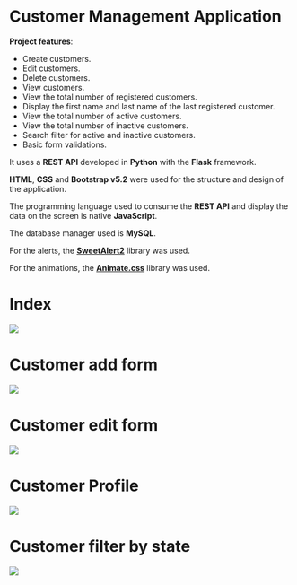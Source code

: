 # Customer Management Application

**Project features**:

- Create customers.
- Edit customers.
- Delete customers.
- View customers.
- View the total number of registered customers.
- Display the first name and last name of the last registered customer.
- View the total number of active customers.
- View the total number of inactive customers.
- Search filter for active and inactive customers.
- Basic form validations.

It uses a **REST API** developed in **Python** with the **Flask** framework.

**HTML**, **CSS** and **Bootstrap v5.2** were used for the structure and design of the application.

The programming language used to consume the **REST API** and display the data on the screen is native **JavaScript**.

The database manager used is **MySQL**.

For the alerts, the **[SweetAlert2](https://sweetalert2.github.io/)** library was used.

For the animations, the **[Animate.css](https://animate.style/)** library was used.

# Index

![](https://i.imgur.com/ZQJ6Alt.png)

# Customer add form

![](https://i.imgur.com/8Er7exl.png)

# Customer edit form

![](https://i.imgur.com/BqHv2AE.png)

# Customer Profile

![](https://i.imgur.com/UOySu7v.png)

# Customer filter by state

![](https://i.imgur.com/ZQJ6Alt.png)
